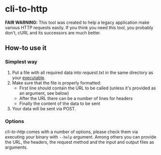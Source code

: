 # cli-to-http

**FAIR WARNING:** This tool was created to help a legacy application make various HTTP requests easily. If you think you need this tool, you probably don't, cURL and its successors are much better.

## How-to use it

### Simplest way

1. Put a file with all required data into *request.txt* in the same directory as your [executable](https://github.com/peteraba/cli-to-http/releases/latest).
2. Make sure that the file is properly formatted:
    * First line should contain the URL to be called (unless it's provided as an argument, see below)
    * After the URL there can be a number of lines for headers
    * Finally the content of the data to be sent
3. Your data will be sent via POST.

### Options

*cli-to-http* comes with a number of options, please check them via executing your binary with `--help` argument. Among others you can provide the URL, the headers, the request method and the input and output files as arguments.